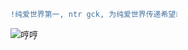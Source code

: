 <!--
**luckyray-fan/luckyray-fan** is a ✨ _special_ ✨ repository because its `README.md` (this file) appears on your GitHub profile.

Here are some ideas to get you started:

- 🔭 I’m currently working on ...
- 🌱 I’m currently learning ...
- 👯 I’m looking to collaborate on ...
- 🤔 I’m looking for help with ...
- 💬 Ask me about ...
- 📫 How to reach me: ...
- 😄 Pronouns: ...
- ⚡ Fun fact: ...
-->

```diff
!纯爱世界第一, ntr gck, 为纯爱世界传递希望❕
```
![哼哼](https://i.loli.net/2020/07/19/teAQOKa27FR1Mwd.png)
